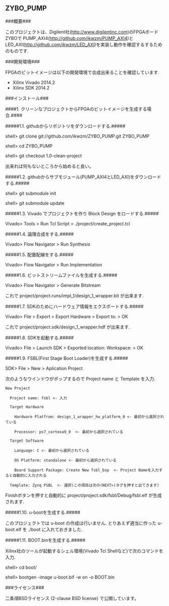 ZYBO_PUMP
---------

###概要###

このプロジェクトは、Digilent社(<http://www.digilentinc.com>)のFPGAボードZYBOで 
PUMP_AXI4(<http://github.com/ikwzm/PUMP_AXI4>)と
LED_AXI(<http://github.com/ikwzm/LED_AXI>)を実装し動作を確認するするためのものです.

###開発環境###

FPGAのビットイメージは以下の開発環境で合成出来ることを確認しています.

* Xilinx Vivado 2014.2
* Xilinx SDK 2014.2

###インストール###

####1. クリーンなプロジェクトからFPGAのビットイメージを生成する場合.####

#####1.1. githubからリポジトリをダウンロードする.#####

shell> git clone git://github.com/ikwzm/ZYBO_PUMP.git ZYBO_PUMP

shell> cd ZYBO_PUMP

shell> git checkout 1.0-clean-project

出来れば何もないところから始めると良い。

#####1.2. githubからサブモジュール(PUMP_AXI4とLED_AXI)をダウンロードする.#####

shell> git submodule init

shell> git submodule update

#####1.3. Vivado でプロジェクトを作り Block Design をロードする.#####

Vivado> Tools > Run Tcl Script > ./project/create_project.tcl

#####1.4. 論理合成をする.#####

Vivado> Flow Navigator > Run Synthesis

#####1.5. 配置配線をする.#####

Vivado> Flow Navigator > Run Implementation 

#####1.6. ビットストリームファイルを生成する.#####

Vivado> Flow Navigator > Generate Bitstream

これで project/project.runs/impl_1/design_1_wrapper.bit が出来ます.

#####1.7. SDKのためにハードウェア情報をエクスポートする.#####

Vivado> File > Export > Export Hardware > Export to: <Local to Project> > OK

これで project/project.sdk/design_1_wrapper.hdf が出来ます.

#####1.8. SDKを起動する.#####

Vivado> File > Launch SDK > Exported location:<Local to Project> Workspace:<Local Project> > OK

#####1.9. FSBL(First Stage Boot Loader)を生成する.#####

SDK> File > New > Aplication Project

次のようなウインドウがポップするので Project name と Template を入力.

    New Project
    
      Project name: fsbl <- 入力
    
      Target Hardware     
    
        Hardware Platfrom: design_1_wrapper_hw_platform_0 <- 最初から選択されている
    
        Processor: ps7_cortexa9_0  <- 最初から選択されている
    
      Target Software
    
        Language: C <- 最初から選択されている
    
        OS Platform: standalone <- 最初から選択されている
    
        Board Support Package: Create New fsbl_bsp  <- Project Nameを入力すると自動的に入力される
    
      Template: Zynq FSBL  <- 選択(この項目は次の(NEXT>)タグを押すと出てきます)

Finishボタンを押すと自動的に project/project.sdk/fsbl/Debug/fsbl.elf が生成されます.

#####1.10. u-bootを生成する.#####

このプロジェクトでは u-boot の作成は行いません. 
とりあえず適当に作った u-boot.elf を ./boot に入れておきました.

#####1.11. BOOT.binを生成する.#####

Xilinx社のツールが起動するシェル環境(Vivado Tcl Shellなど)で次のコマンドを入力.

shell> cd boot/

shell> bootgen -image u-boot.bif -w on -o BOOT.bin

###ライセンス###

二条項BSDライセンス (2-clause BSD license) で公開しています。


